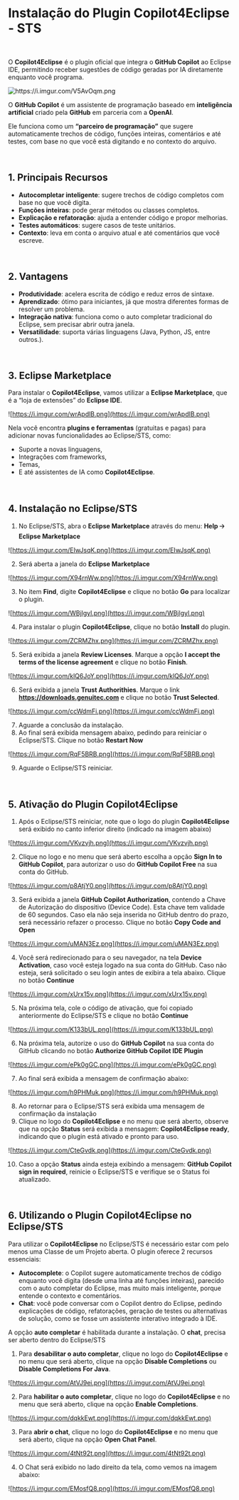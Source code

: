 <h1>Instalação do Plugin Copilot4Eclipse - STS</h1>

<br />

O **Copilot4Eclipse** é o plugin oficial que integra o **GitHub Copilot** ao Eclipse IDE, permitindo receber sugestões de código geradas por IA diretamente enquanto você programa.

<img src="https://i.imgur.com/V5AvOqm.png" alt="https://i.imgur.com/V5AvOqm.png" />

O **GitHub Copilot** é um assistente de programação baseado em **inteligência artificial** criado pela **GitHub** em parceria com a **OpenAI**.

Ele funciona como um **“parceiro de programação”** que sugere automaticamente trechos de código, funções inteiras, comentários e até testes, com base no que você está digitando e no contexto do arquivo.

<br />

<h2>1. Principais Recursos</h2>



- **Autocompletar inteligente**: sugere trechos de código completos com base no que você digita.
- **Funções inteiras**: pode gerar métodos ou classes completos.
- **Explicação e refatoração**: ajuda a entender código e propor melhorias.
- **Testes automáticos**: sugere casos de teste unitários.
- **Contexto**: leva em conta o arquivo atual e até comentários que você escreve.

<br />

<h2>2. Vantagens</h2>



- **Produtividade**: acelera escrita de código e reduz erros de sintaxe.
- **Aprendizado**: ótimo para iniciantes, já que mostra diferentes formas de resolver um problema.
- **Integração nativa**: funciona como o auto completar tradicional do Eclipse, sem precisar abrir outra janela.
- **Versatilidade**: suporta várias linguagens (Java, Python, JS, entre outros.).

<br />

<h2>3. Eclipse Marketplace</h2>



Para instalar o **Copilot4Eclipse**, vamos utilizar a **Eclipse Marketplace**, que é a “loja de extensões” do **Eclipse IDE**.

![https://i.imgur.com/wrApdlB.png](https://i.imgur.com/wrApdlB.png)

Nela você encontra **plugins e ferramentas** (gratuitas e pagas) para adicionar novas funcionalidades ao Eclipse/STS, como:

- Suporte a novas linguagens,
- Integrações com frameworks,
- Temas,
- E até assistentes de IA como **Copilot4Eclipse**.

<br />

<h2>4. Instalação no Eclipse/STS</h2>



1. No Eclipse/STS, abra o **Eclipse Marketplace** através do menu: **Help 🡢 Eclipse Marketplace**

![https://i.imgur.com/EIwJsqK.png](https://i.imgur.com/EIwJsqK.png)

2. Será aberta a janela do **Eclipse Marketplace**

![https://i.imgur.com/X94rnWw.png](https://i.imgur.com/X94rnWw.png)

3. No item **Find**, digite **Copilot4Eclipse** e clique no botão **Go** para localizar o plugin.

![https://i.imgur.com/WBjlgyl.png](https://i.imgur.com/WBjlgyl.png)

4. Para instalar o plugin **Copilot4Eclipse**, clique no botão **Install** do plugin.

![https://i.imgur.com/ZCRMZhx.png](https://i.imgur.com/ZCRMZhx.png)

5. Será exibida a janela **Review Licenses**. Marque a opção **I accept the terms of the license agreement** e clique no botão **Finish**.

![https://i.imgur.com/klQ6JoY.png](https://i.imgur.com/klQ6JoY.png)

6. Será exibida a janela **Trust Authorithies**. Marque o link **https://downloads.genuitec.com** e clique no botão **Trust Selected**.

![https://i.imgur.com/ccWdmFi.png](https://i.imgur.com/ccWdmFi.png)

7. Aguarde a conclusão da instalação.
8. Ao final será exibida mensagem abaixo, pedindo para reiniciar o Eclipse/STS. Clique no botão **Restart Now**

![https://i.imgur.com/RqF5BRB.png](https://i.imgur.com/RqF5BRB.png)

9. Aguarde o Eclipse/STS reiniciar.

<br />

<h2>5. Ativação do Plugin Copilot4Eclipse</h2>



1. Após o Eclipse/STS reiniciar, note que o logo do plugin **Copilot4Eclipse** será exibido no canto inferior direito (indicado na imagem abaixo)

![https://i.imgur.com/VKvzvjh.png](https://i.imgur.com/VKvzvjh.png)

2. Clique no logo e no menu que será aberto escolha a opção **Sign In to GitHub Copilot**, para autorizar o uso do **GitHub Copilot Free** na sua conta do GitHub.

![https://i.imgur.com/p8AtjY0.png](https://i.imgur.com/p8AtjY0.png)

3. Será exibida a janela **GitHub Copilot Authorization**, contendo a Chave de Autorização do dispositivo (Device Code). Esta chave tem validade de 60 segundos. Caso ela não seja inserida no GitHub dentro do prazo, será necessário refazer o processo. Clique no botão **Copy Code and Open**

![https://i.imgur.com/uMAN3Ez.png](https://i.imgur.com/uMAN3Ez.png)

4. Você será redirecionado para o seu navegador, na tela **Device Activation**, caso você esteja logado na sua conta do GitHub. Caso não esteja, será solicitado o seu login antes de exibira a tela abaixo. Clique no botão **Continue**

![https://i.imgur.com/xUrx15v.png](https://i.imgur.com/xUrx15v.png)

5. Na próxima tela, cole o código de ativação, que foi copiado anteriormente do Eclipse/STS e clique no botão **Continue**

![https://i.imgur.com/K133bUL.png](https://i.imgur.com/K133bUL.png)

6. Na próxima tela, autorize o uso do **GitHub Copilot** na sua conta do GitHub clicando no botão **Authorize GitHub Copilot IDE Plugin**

![https://i.imgur.com/ePk0gGC.png](https://i.imgur.com/ePk0gGC.png)

7. Ao final será exibida a mensagem de confirmação abaixo:

![https://i.imgur.com/h9PHMuk.png](https://i.imgur.com/h9PHMuk.png)

8. Ao retornar para o Eclipse/STS será exibida uma mensagem de confirmação da instalação
9. Clique no logo do **Copilot4Eclipse** e no menu que será aberto, observe que na opção **Status** será exibida a mensagem: **Copilot4Eclipse ready**, indicando que o plugin está ativado e pronto para uso.

![https://i.imgur.com/CteGvdk.png](https://i.imgur.com/CteGvdk.png)

10. Caso a opção **Status** ainda esteja exibindo a mensagem: **GitHub Copilot sign in required**, reinicie o Eclipse/STS e verifique se o Status foi atualizado.

<br />

<h2>6. Utilizando o Plugin Copilot4Eclipse no Eclipse/STS</h2>



Para utilizar o **Copilot4Eclipse** no Eclipse/STS é necessário estar com pelo menos uma Classe de um Projeto aberta. O plugin oferece 2 recursos essenciais:

- **Autocomplete**: o Copilot sugere automaticamente trechos de código enquanto você digita (desde uma linha até funções inteiras), parecido com o auto completar do Eclipse, mas muito mais inteligente, porque entende o contexto e comentários.
- **Chat**: você pode conversar com o Copilot dentro do Eclipse, pedindo explicações de código, refatorações, geração de testes ou alternativas de solução, como se fosse um assistente interativo integrado à IDE.

A opção **auto completar** é habilitada durante a instalação. O **chat**, precisa ser aberto dentro do Eclipse/STS

1. Para **desabilitar o auto completar**, clique no logo do **Copilot4Eclipse** e no menu que será aberto, clique na opção **Disable Completions**  ou **Disable Completions For Java**.

![https://i.imgur.com/AtVJ9ei.png](https://i.imgur.com/AtVJ9ei.png)

2. Para **habilitar o auto completar**, clique no logo do **Copilot4Eclipse** e no menu que será aberto, clique na opção **Enable Completions**.

![https://i.imgur.com/dqkkEwt.png](https://i.imgur.com/dqkkEwt.png)

3. Para **abrir o chat**, clique no logo do **Copilot4Eclipse** e no menu que será aberto, clique na opção **Open Chat Panel**.

![https://i.imgur.com/4tNt92t.png](https://i.imgur.com/4tNt92t.png)

4. O Chat será exibido no lado direito da tela, como vemos na imagem abaixo:

![https://i.imgur.com/EMosfQ8.png](https://i.imgur.com/EMosfQ8.png)
